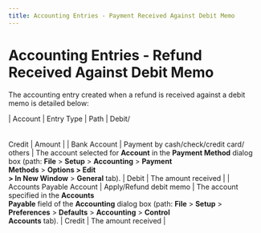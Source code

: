```yaml
---
title: Accounting Entries - Payment Received Against Debit Memo
---
```


# Accounting Entries - Refund Received Against Debit Memo


The accounting entry created when a refund is received against a debit  memo is detailed below:


| Account | Entry Type | Path | Debit/<br/><br/><br/>Credit | Amount |
| Bank Account | Payment by cash/check/credit card/ others | The account selected for **Account** in  the **Payment Method** dialog box  (path: **File** > **Setup**  > **Accounting** > **Payment <br/> Methods** > **Options &gt; Edit <br/> &gt; In New Window** > **General**  tab). | Debit | The amount received |
| Accounts Payable Account | Apply/Refund debit memo | The account specified in the **Accounts <br/> Payable** field of the **Accounting** dialog box (path: **File**  > **Setup** > **Preferences** > **Defaults** > **Accounting** > **Control <br/> Accounts** tab). | Credit | The amount received |

